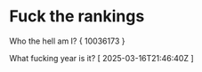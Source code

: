 # Fuck the rankings

Who the hell am I?
{ 10036173 }

What fucking year is it?
[ 2025-03-16T21:46:40Z ]
